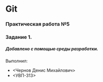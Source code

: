 # Git
### Практическая работа №5
### Задание 1.
##### Добавлено с помощью среды разработки.
Выполнил:
* <Чернов Денис Михайлович>
* <УВП-313>